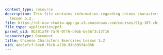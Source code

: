 ```yaml
---
content_type: resource
description: This file contains information regarding chines characters exercises
  lesson 5.2.
file: https://ol-ocw-studio-app-qa.s3.amazonaws.com/courses/21g-107-chinese-i-streamlined-fall-2014/4ee5efcf6ec0f6cba53b93b595f4a056_MIT21G_107F14_L5_st2_5.2.pdf
file_type: application/pdf
parent_uid: 8b281a78-7af6-0ff6-b9ab-be5bf3c13f16
resourcetype: Document
title: Chinese Characters Exercises Lesson 5.2
uid: 4ee5efcf-6ec0-f6cb-a53b-93b595f4a056
---
```

